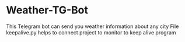 # Weather-TG-Bot
This Telegram bot can send you weather information about any city
File keepalive.py helps to connect project to monitor to keep alive program
